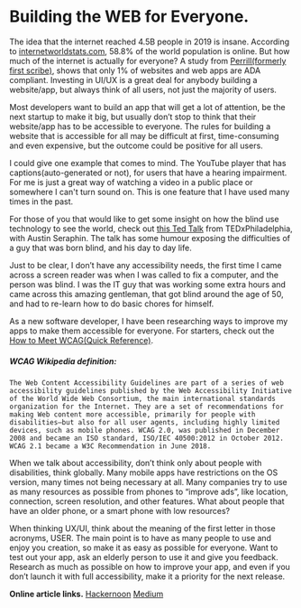 # Building the WEB for Everyone.

The idea that the internet reached 4.5B people in 2019 is insane. According to [internetworldstats.com](https://internetworldstats.com/stats.htm), 58.8% of the world population is online. But how much of the internet is actually for everyone? A study from [Perrill(formerly first scribe)](https://www.perrill.com/why-accessibility-should-be-a-top-priority-for-every-business-website/), shows that only 1% of websites and web apps are ADA compliant. Investing in UI/UX is a great deal for anybody building a website/app, but always think of all users, not just the majority of users.

Most developers want to build an app that will get a lot of attention, be the next startup to make it big, but usually don’t stop to think that their website/app has to be accessible to everyone. The rules for building a website that is accessible for all may be difficult at first, time-consuming and even expensive, but the outcome could be positive for all users.

I could give one example that comes to mind. The YouTube player that has captions(auto-generated or not), for users that have a hearing impairment. For me is just a great way of watching a video in a public place or somewhere I can't turn sound on. This is one feature that I have used many times in the past.

For those of you that would like to get some insight on how the blind use technology to see the world, check out [this Ted Talk](https://www.youtube.com/watch?v=0EQOZRIA-nA) from TEDxPhiladelphia, with Austin Seraphin. The talk has some humour exposing the difficulties of a guy that was born blind, and his day to day life.

Just to be clear, I don’t have any accessibility needs, the first time I came across a screen reader was when I was called to fix a computer, and the person was blind. I was the IT guy that was working some extra hours and came across this amazing gentleman, that got blind around the age of 50, and had to re-learn how to do basic chores for himself.

As a new software developer, I have been researching ways to improve my apps to make them accessible for everyone. For starters, check out the [How to Meet WCAG(Quick Reference)](https://www.w3.org/WAI/WCAG21/quickref/).

##### WCAG Wikipedia definition:

`The Web Content Accessibility Guidelines are part of a series of web accessibility guidelines published by the Web Accessibility Initiative of the World Wide Web Consortium, the main international standards organization for the Internet. They are a set of recommendations for making Web content more accessible, primarily for people with disabilities—but also for all user agents, including highly limited devices, such as mobile phones. WCAG 2.0, was published in December 2008 and became an ISO standard, ISO/IEC 40500:2012 in October 2012. WCAG 2.1 became a W3C Recommendation in June 2018.`

When we talk about accessibility, don’t think only about people with disabilities, think globally. Many mobile apps have restrictions on the OS version, many times not being necessary at all. Many companies try to use as many resources as possible from phones to “improve ads”, like location, connection, screen resolution, and other features. What about people that have an older phone, or a smart phone with low resources?

When thinking UX/UI, think about the meaning of the first letter in those acronyms, USER. The main point is to have as many people to use and enjoy you creation, so make it as easy as possible for everyone. Want to test out your app, ask an elderly person to use it and give you feedback. Research as much as possible on how to improve your app, and even if you don’t launch it with full accessibility, make it a priority for the next release.

**Online article links.**
[Hackernoon](https://hackernoon.com/building-the-web-for-everyone-rf272a40)
[Medium](https://medium.com/@alissonperes/building-an-internet-for-all-69ed6037bff3)
